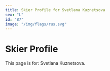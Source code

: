 ```yaml
---
title: Skier Profile for Svetlana Kuznetsova
sex: "L"
id: "87"
image: "/img/flags/rus.svg" 
---
```


# Skier Profile

This page is for: Svetlana Kuznetsova.
    